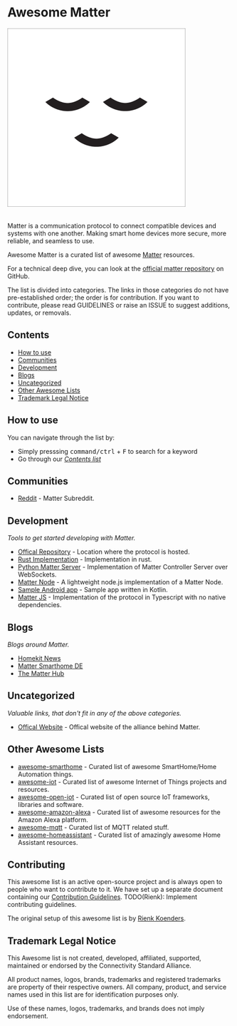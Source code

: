 # Awesome Matter
<!--lint disable double-link-->

<div align="left">
    <img width="400" src="https://raw.githubusercontent.com/rienkkk/awesome-matter/main/awesome_matter_logo.png" alt="Awesome Matter">
</div>
<br>

Matter is a communication protocol to connect compatible devices and systems with one another. Making smart home devices more secure, more reliable, and seamless to use.

Awesome Matter is a curated list of awesome
[Matter]([https://www.home-assistant.io](https://csa-iot.org/all-solutions/matter/)) resources.

For a technical deep dive, you can look at the [official matter repository](https://github.com/project-chip/connectedhomeip) on GitHub.

The list is divided into categories. The links in those categories do not have
pre-established order; the order is for contribution. If you want to contribute,
please read GUIDELINES
or raise an ISSUE
to suggest additions, updates, or removals.

## Contents

- [How to use](#how-to-use)
- [Communities](#communities)
- [Development](#development)
- [Blogs](#blogs)
- [Uncategorized](#uncategorized)
- [Other Awesome Lists](#other-awesome-lists)
- [Trademark Legal Notice](#trademark-legal-notice)

## How to use
You can navigate through the list by:

- Simply presssing <kbd>command/ctrl</kbd> + <kbd>F</kbd> to search for a keyword
- Go through our [_Contents list_](#contents)
  
## Communities

- [Reddit](https://www.reddit.com/r/MatterProtoco) - Matter Subreddit. 

## Development
_Tools to get started developing with Matter._

- [Offical Repository](https://github.com/project-chip/connectedhomeip) - Location where the protocol is hosted.
- [Rust Implementation](https://github.com/project-chip/matter-rs) - Implementation in rust.
- [Python Matter Server](https://github.com/home-assistant-libs/python-matter-server) - Implementation of Matter Controller Server over WebSockets.
- [Matter Node](https://github.com/project-chip/matternode) - A lightweight node.js implementation of a Matter Node.
- [Sample Android app](https://github.com/google-home/sample-apps-for-matter-android) - Sample app written in Kotlin.
- [Matter JS](https://github.com/project-chip/matter.js) - Implementation of the protocol in Typescript with no native dependencies.

## Blogs
_Blogs around Matter._

- [Homekit News](https://homekitnews.com/)
- [Matter Smarthome DE](https://matter-smarthome.de/en/blog-en/)
- [The Matter Hub](https://thematterhub.com/)

## Uncategorized
_Valuable links, that don't fit in any of the above categories._

- [Offical Website](https://csa-iot.org/) - Offical website of the alliance behind Matter. 

## Other Awesome Lists

- [awesome-smarthome](https://github.com/pfalcon/awesome-smarthome) - Curated list of awesome SmartHome/Home Automation things.
- [awesome-iot](https://github.com/HQarroum/awesome-iot) - Curated list of awesome Internet of Things projects and resources.
- [awesome-open-iot](https://github.com/Agile-IoT/awesome-open-iot) - Curated list of open source IoT frameworks, libraries and software.
- [awesome-amazon-alexa](https://github.com/miguelmota/awesome-amazon-alexa#readme) - Curated list of awesome resources for the Amazon Alexa platform.
- [awesome-mqtt](https://github.com/hobbyquaker/awesome-mqtt#readme) - Curated list of MQTT related stuff.
- [awesome-homeassistant](https://github.com/frenck/awesome-home-assistant) - Curated list of amazingly awesome Home Assistant resources.

## Contributing

This awesome list is an active open-source project and is always open to
people who want to contribute to it. We have set up a separate document
containing our [Contribution Guidelines](https://github.com/rienkkk/awesome-matter).
TODO(Rienk): Implement contributing guidelines.

The original setup of this awesome list is by [Rienk Koenders](https://twitter.com/RienkKoenders). 

## Trademark Legal Notice

This Awesome list is not created, developed, affiliated, supported, maintained 
or endorsed by the Connectivity Standard Alliance.

All product names, logos, brands, trademarks and registered trademarks are
property of their respective owners. All company, product, and service names
used in this list are for identification purposes only.

Use of these names, logos, trademarks, and brands does not imply endorsement.
